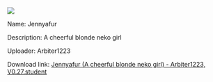 <img src = "https://raw.githubusercontent.com/Arbiter1223/Koukou-Gurashi-Custom-Students/master/Students/Files/Jennyafur%20(A%20cheerful%20blonde%20neko%20girl).png">

Name: Jennyafur

Description: A cheerful blonde neko girl

Uploader: Arbiter1223

Download link: <a href="https://raw.githubusercontent.com/Arbiter1223/Koukou-Gurashi-Custom-Students/master/Students/Files/Jennyafur%20(A%20cheerful%20blonde%20neko%20girl)%20-%20Arbiter1223%2C%20V0.27.student">Jennyafur (A cheerful blonde neko girl) - Arbiter1223, V0.27.student</a>
